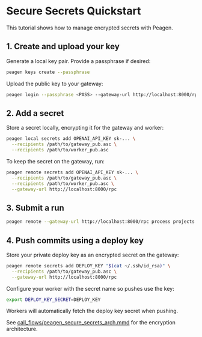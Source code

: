 # Secure Secrets Quickstart

This tutorial shows how to manage encrypted secrets with Peagen.

## 1. Create and upload your key

Generate a local key pair. Provide a passphrase if desired:

```bash
peagen keys create --passphrase
```

Upload the public key to your gateway:

```bash
peagen login --passphrase <PASS> --gateway-url http://localhost:8000/rpc
```

## 2. Add a secret

Store a secret locally, encrypting it for the gateway and worker:

```bash
peagen local secrets add OPENAI_API_KEY sk-... \
  --recipients /path/to/gateway_pub.asc \
  --recipients /path/to/worker_pub.asc
```

To keep the secret on the gateway, run:

```bash
peagen remote secrets add OPENAI_API_KEY sk-... \
  --recipients /path/to/gateway_pub.asc \
  --recipients /path/to/worker_pub.asc \
  --gateway-url http://localhost:8000/rpc
```

## 3. Submit a run

```bash
peagen remote --gateway-url http://localhost:8000/rpc process projects.yaml --watch
```

## 4. Push commits using a deploy key

Store your private deploy key as an encrypted secret on the gateway:

```bash
peagen remote secrets add DEPLOY_KEY "$(cat ~/.ssh/id_rsa)" \
  --recipients /path/to/gateway_pub.asc \
  --gateway-url http://localhost:8000/rpc
```

Configure your worker with the secret name so pushes use the key:

```bash
export DEPLOY_KEY_SECRET=DEPLOY_KEY
```

Workers will automatically fetch the deploy key secret when pushing.

See [call_flows/peagen_secure_secrets_arch.mmd](call_flows/peagen_secure_secrets_arch.mmd) for the encryption architecture.
